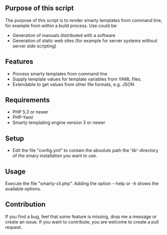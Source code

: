 ## Purpose of this script ##

The purpose of this script is to render smarty templates from command line, for
example from within a build process. Use could be:
- Generation of manuals distributed with a software
- Generation of static web sites (for example for server systems without server
  side scripting)

## Features ##

- Process smarty templates from command line
- Supply template values for template variables from YAML files.
- Extendable to get values from other file formats, e.g. JSON

## Requirements ##

- PHP 5.3 or newer
- PHP-Yaml
- Smarty templating engine version 3 or newer

## Setup ##

- Edit the file "config.yml" to contain the *absolute* path the 'lib'-directory
  of the smary installation you want to use.

## Usage ##

Execute the file "smarty-cli.php". Adding the option --help or -h shows the
available options.

## Contribution ##

If you find a bug, feel that some feature is missing, drop me a message or
create an issue. If you want to contribute, you are welcome to create a pull
request.